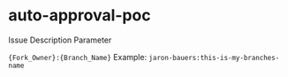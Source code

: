 # auto-approval-poc
Issue Description Parameter

`{Fork_Owner}:{Branch_Name}`
Example: `jaron-bauers:this-is-my-branches-name`
